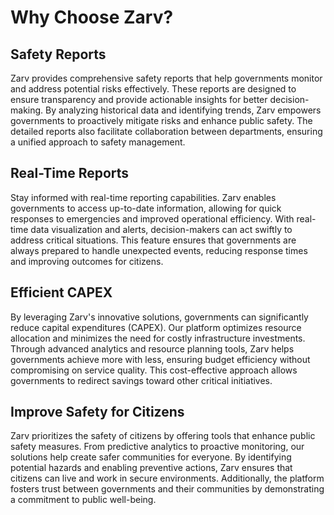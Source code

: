# Why Choose Zarv?

## Safety Reports  

Zarv provides comprehensive safety reports that help governments monitor and address potential risks effectively. These reports are designed to ensure transparency and provide actionable insights for better decision-making. By analyzing historical data and identifying trends, Zarv empowers governments to proactively mitigate risks and enhance public safety. The detailed reports also facilitate collaboration between departments, ensuring a unified approach to safety management.

## Real-Time Reports  

Stay informed with real-time reporting capabilities. Zarv enables governments to access up-to-date information, allowing for quick responses to emergencies and improved operational efficiency. With real-time data visualization and alerts, decision-makers can act swiftly to address critical situations. This feature ensures that governments are always prepared to handle unexpected events, reducing response times and improving outcomes for citizens.

## Efficient CAPEX  

By leveraging Zarv's innovative solutions, governments can significantly reduce capital expenditures (CAPEX). Our platform optimizes resource allocation and minimizes the need for costly infrastructure investments. Through advanced analytics and resource planning tools, Zarv helps governments achieve more with less, ensuring budget efficiency without compromising on service quality. This cost-effective approach allows governments to redirect savings toward other critical initiatives.

## Improve Safety for Citizens  

Zarv prioritizes the safety of citizens by offering tools that enhance public safety measures. From predictive analytics to proactive monitoring, our solutions help create safer communities for everyone. By identifying potential hazards and enabling preventive actions, Zarv ensures that citizens can live and work in secure environments. Additionally, the platform fosters trust between governments and their communities by demonstrating a commitment to public well-being.
